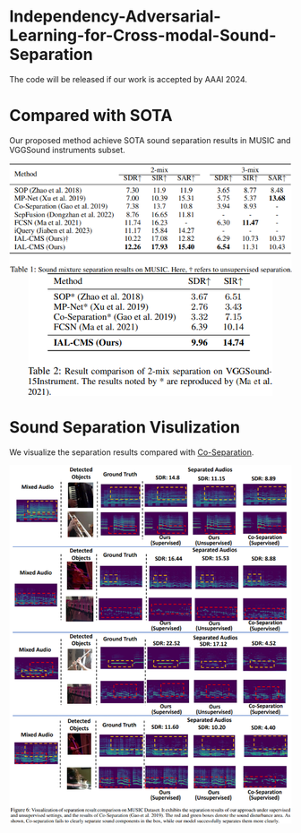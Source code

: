 # Independency-Adversarial-Learning-for-Cross-modal-Sound-Separation
The code will be released if our work is accepted by AAAI 2024.

# Compared with SOTA
Our proposed method achieve SOTA sound separation results in MUSIC and VGGSound instruments subset.
<div align="center">
<img src="Pictures/MUSIC.png" align=center>
<img src="Pictures/VGGSound.png" align=center>
</div>

# Sound Separation Visulization
We visualize the separation results compared with [Co-Separation](https://github.com/rhgao/co-separation/tree/master).
<div align="center">
<img src="Pictures/Visualization.png" align=center>
</div>
